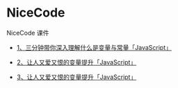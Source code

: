 # NiceCode
NiceCode 课件

- [1、三分钟带你深入理解什么是变量与常量「JavaScript」](https://github.com/murongg/NiceCode/blob/main/三分钟带你深入理解什么是变量与常量「JavaScript」.md)

- [2、让人又爱又恨的变量提升「JavaScript」](https://github.com/murongg/NiceCode/blob/main/让人又爱又恨的变量提升「JavaScript」.md)

- [3、让人又爱又恨的变量提升「JavaScript」](https://github.com/murongg/NiceCode/blob/main/与变量提升同父异母的暂时性死区「JavaScript」.md)